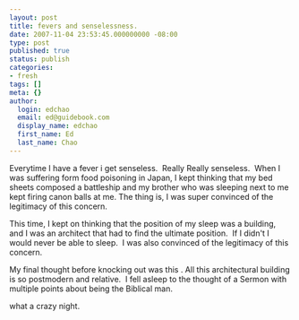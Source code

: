 ```yaml
---
layout: post
title: fevers and senselessness.
date: 2007-11-04 23:53:45.000000000 -08:00
type: post
published: true
status: publish
categories:
- fresh
tags: []
meta: {}
author:
  login: edchao
  email: ed@guidebook.com
  display_name: edchao
  first_name: Ed
  last_name: Chao
---
```

<p>Everytime I have a fever i get senseless.  Really Really senseless.  When I was suffering form food poisoning in Japan, I kept thinking that my bed sheets composed a battleship and my brother who was sleeping next to me kept firing canon balls at me. The thing is, I was super convinced of the legitimacy of this concern.</p>
<p>This time, I kept on thinking that the position of my sleep was a building, and I was an architect that had to find the ultimate position.  If I didn't I would never be able to sleep.  I was also convinced of the legitimacy of this concern.</p>
<p>My final thought before knocking out was this . All this architectural building is so postmodern and relative.  I fell asleep to the thought of a Sermon with multiple points about being the Biblical man.</p>
<p>what a crazy night.</p>
